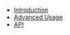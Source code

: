 <!-- docs/_sidebar.md -->

* [Introduction](/#alfa)
* [Advanced Usage](/#advanced-usage)
* [API](/#api)
